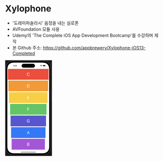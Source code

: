 # Xylophone

* '도레미파솔라시' 음정을 내는 실로폰
* AVFoundation 모듈 사용
* Udemy의 'The Complete iOS App Development Bootcamp'를 수강하며 제작
* 본 Github 주소: https://github.com/appbrewery/Xylophone-iOS13-Completed

<img width="30%" alt="image" src="src/image.png">
